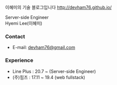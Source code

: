 이혜미의 기술 블로그입니다
<http://devham76.github.io/>

Server-side Engineer<br>
Hyemi Lee(이혜미)

### Contact
* E-mail: devham76@gmail.com

### Experience
* Line Plus : 20.7 ~ (Server-side Engineer)
* (주)핌즈 : 17.11 ~ 19.4 (web fullstack)
